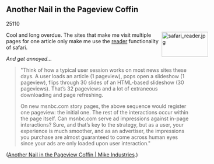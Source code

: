 <article><h2>Another Nail in the Pageview Coffin</h2><time><span class="day">2</span><span class="month">5</span><span class="year">110</span></time><p><img style="float: right; margin-right: -50px;" title="whatsnew_featurenav_reader_20100607.jpg" src="http://wnas.nl/user/files/whatsnew_featurenav_reader_20100607_20100629093736.jpg" border="0" alt="safari_reader.jpg" width="127" height="68" />Cool and long overdue. The sites that make me visit multiple pages for one article only make me use the <a href="http://www.apple.com/safari/whats-new.html#reader">reader</a> functionality of safari.</p><p><em>And get annoyed...</em></p><blockquote><p>"Think of how a typical user session works on most news sites these days. A user loads an article (1 pageview), pops open a slideshow (1 pageview), flips through 30 slides of an HTML-based slideshow (30 pageviews). That’s 32 pageviews and a lot of extraneous downloading and page refreshing.</p><p>On new msnbc.com story pages, the above sequence would register one pageview: the initial one. The rest of the interactions occur within the page itself. Can msnbc.com serve ad impressions against in-page interactions? Sure, and that’s key to the strategy, but as a user, your experience is much smoother, and as an advertiser, the impressions you purchase are almost guaranteed to come across human eyes since your ads are only loaded upon user interaction."</p></blockquote><p>(<a href="http://www.mikeindustries.com/blog/archive/2010/06/another-nail-in-the-pageview-coffin">Another Nail in the Pageview Coffin | Mike Industries</a>.)</p></article>
